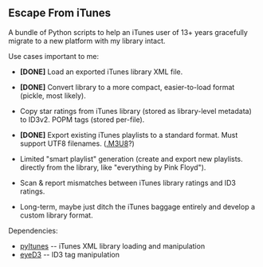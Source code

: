 Escape From iTunes
------------------

A bundle of Python scripts to help an iTunes user of 13+ years
gracefully migrate to a new platform with my library intact.

Use cases important to me:

- **[DONE]** Load an exported iTunes library XML file.
- **[DONE]** Convert library to a more compact, easier-to-load format (pickle, most likely).
- Copy star ratings from iTunes library (stored as library-level metadata) to ID3v2.
  POPM tags (stored per-file).
- **[DONE]** Export existing iTunes playlists to a standard format.
  Must support UTF8 filenames. ([.M3U8](https://en.wikipedia.org/wiki/M3U)?)

- Limited "smart playlist" generation (create and export new playlists.
  directly from the library, like "everything by Pink Floyd").
- Scan & report mismatches between iTunes library ratings and ID3 ratings.
- Long-term, maybe just ditch the iTunes baggage entirely and develop a custom
  library format.

Dependencies:

- [pyItunes](https://github.com/liamks/pyitunes) -- iTunes XML library loading and manipulation
- [eyeD3](http://freecode.com/projects/eyed3) -- ID3 tag manipulation
